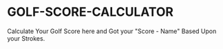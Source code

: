 # GOLF-SCORE-CALCULATOR
Calculate Your Golf Score here and Got your "Score - Name" Based Upon your Strokes.
